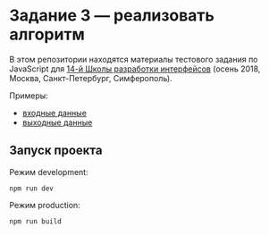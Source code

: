 # Задание 3 — реализовать алгоритм

В этом репозитории находятся материалы тестового задания по JavaScript для [14-й Школы разработки интерфейсов](https://academy.yandex.ru/events/frontend/shri_msk-2018-2) (осень 2018, Москва, Санкт-Петербург, Симферополь).

Примеры: 

- [входные данные](./data/input.json)
- [выходные данные](./data/output.json)

## Запуск проекта

Режим development:

```
npm run dev
```

Режим production:

```
npm run build
```
